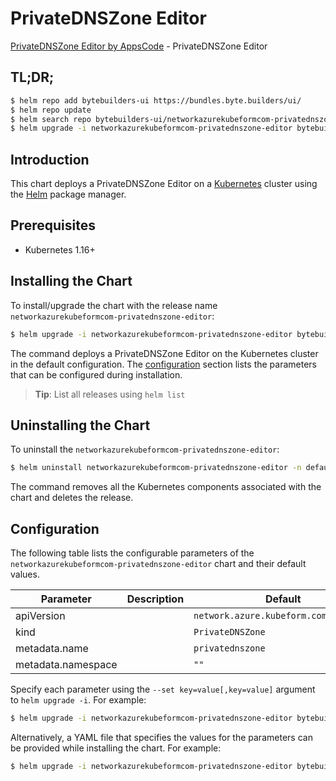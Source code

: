 # PrivateDNSZone Editor

[PrivateDNSZone Editor by AppsCode](https://byte.builders) - PrivateDNSZone Editor

## TL;DR;

```bash
$ helm repo add bytebuilders-ui https://bundles.byte.builders/ui/
$ helm repo update
$ helm search repo bytebuilders-ui/networkazurekubeformcom-privatednszone-editor --version=v0.4.17
$ helm upgrade -i networkazurekubeformcom-privatednszone-editor bytebuilders-ui/networkazurekubeformcom-privatednszone-editor -n default --create-namespace --version=v0.4.17
```

## Introduction

This chart deploys a PrivateDNSZone Editor on a [Kubernetes](http://kubernetes.io) cluster using the [Helm](https://helm.sh) package manager.

## Prerequisites

- Kubernetes 1.16+

## Installing the Chart

To install/upgrade the chart with the release name `networkazurekubeformcom-privatednszone-editor`:

```bash
$ helm upgrade -i networkazurekubeformcom-privatednszone-editor bytebuilders-ui/networkazurekubeformcom-privatednszone-editor -n default --create-namespace --version=v0.4.17
```

The command deploys a PrivateDNSZone Editor on the Kubernetes cluster in the default configuration. The [configuration](#configuration) section lists the parameters that can be configured during installation.

> **Tip**: List all releases using `helm list`

## Uninstalling the Chart

To uninstall the `networkazurekubeformcom-privatednszone-editor`:

```bash
$ helm uninstall networkazurekubeformcom-privatednszone-editor -n default
```

The command removes all the Kubernetes components associated with the chart and deletes the release.

## Configuration

The following table lists the configurable parameters of the `networkazurekubeformcom-privatednszone-editor` chart and their default values.

|     Parameter      | Description |                     Default                      |
|--------------------|-------------|--------------------------------------------------|
| apiVersion         |             | <code>network.azure.kubeform.com/v1alpha1</code> |
| kind               |             | <code>PrivateDNSZone</code>                      |
| metadata.name      |             | <code>privatednszone</code>                      |
| metadata.namespace |             | <code>""</code>                                  |


Specify each parameter using the `--set key=value[,key=value]` argument to `helm upgrade -i`. For example:

```bash
$ helm upgrade -i networkazurekubeformcom-privatednszone-editor bytebuilders-ui/networkazurekubeformcom-privatednszone-editor -n default --create-namespace --version=v0.4.17 --set apiVersion=network.azure.kubeform.com/v1alpha1
```

Alternatively, a YAML file that specifies the values for the parameters can be provided while
installing the chart. For example:

```bash
$ helm upgrade -i networkazurekubeformcom-privatednszone-editor bytebuilders-ui/networkazurekubeformcom-privatednszone-editor -n default --create-namespace --version=v0.4.17 --values values.yaml
```
